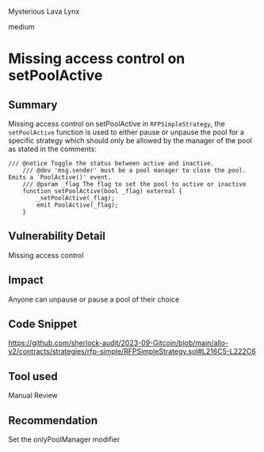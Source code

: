 Mysterious Lava Lynx

medium

# Missing access control on setPoolActive
## Summary
Missing access control on setPoolActive in `RFPSimpleStrategy`, the `setPoolActive` function is used to either pause or unpause the pool for a specific strategy which should only be allowed by the manager of the pool as stated in the comments:

```solidity
/// @notice Toggle the status between active and inactive.
    /// @dev 'msg.sender' must be a pool manager to close the pool. Emits a 'PoolActive()' event.
    /// @param _flag The flag to set the pool to active or inactive
    function setPoolActive(bool _flag) external {
        _setPoolActive(_flag);
        emit PoolActive(_flag);
    }
```

## Vulnerability Detail

Missing access control 

## Impact

Anyone can unpause or pause a pool of their choice

## Code Snippet
https://github.com/sherlock-audit/2023-09-Gitcoin/blob/main/allo-v2/contracts/strategies/rfp-simple/RFPSimpleStrategy.sol#L216C5-L222C6

## Tool used

Manual Review

## Recommendation
Set the onlyPoolManager modifier 
